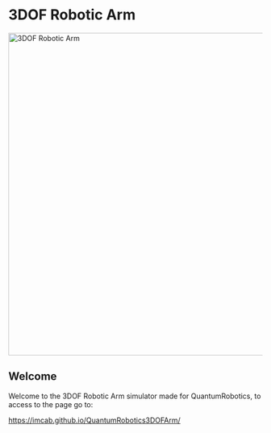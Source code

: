# 3DOF Robotic Arm

<img width="1280" height="640" alt="3DOF Robotic Arm" src="https://github.com/user-attachments/assets/d578d648-8ebd-4349-8f65-b624f21b515c" />

## Welcome

Welcome to the 3DOF Robotic Arm simulator made for QuantumRobotics, to access to the page go to:

<https://imcab.github.io/QuantumRobotics3DOFArm/>
